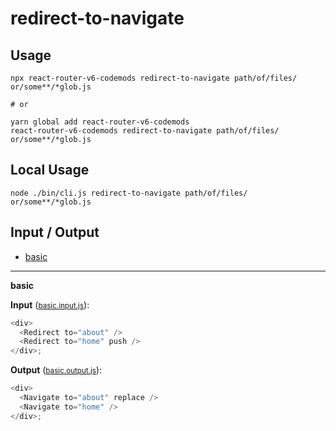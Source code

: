 # redirect-to-navigate


## Usage

```
npx react-router-v6-codemods redirect-to-navigate path/of/files/ or/some**/*glob.js

# or

yarn global add react-router-v6-codemods
react-router-v6-codemods redirect-to-navigate path/of/files/ or/some**/*glob.js
```

## Local Usage
```
node ./bin/cli.js redirect-to-navigate path/of/files/ or/some**/*glob.js
```

## Input / Output

<!--FIXTURES_TOC_START-->
* [basic](#basic)
<!--FIXTURES_TOC_END-->

<!--FIXTURES_CONTENT_START-->
---
<a id="basic">**basic**</a>

**Input** (<small>[basic.input.js](transforms/redirect-to-navigate/__testfixtures__/basic.input.js)</small>):
```js
<div>
  <Redirect to="about" />
  <Redirect to="home" push />
</div>;

```

**Output** (<small>[basic.output.js](transforms/redirect-to-navigate/__testfixtures__/basic.output.js)</small>):
```js
<div>
  <Navigate to="about" replace />
  <Navigate to="home" />
</div>;

```
<!--FIXTURES_CONTENT_END-->